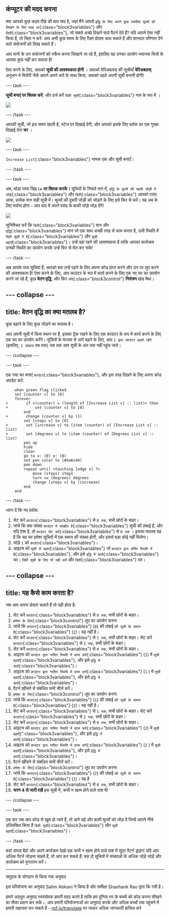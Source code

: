 ## कंप्यूटर की मदद करना

क्या आपको कुछ कदम पीछे की बात याद है, जहां मैंने आपसे `वृद्धि के लिए अपने कुछ पसंदीदा मूल्यों को लिखने के लिए कहा था`{:class="block3variables"} और `डिग्री`{:class="block3variables"}, जो सबसे अच्छे दिखने वाले पैटर्न देते हैं? यदि आपने ऐसा नहीं किया है, तो चिंता न करें: आप अभी कुछ समय के लिए रैंडम प्रोग्राम चला सकते हैं और शानदार परिणाम देने वाले संयोजनों को लिख सकते हैं।

आप मानों के उन संयोजनों को स्क्रैच करना सिखाने जा रहे हैं, इसलिए यह उनका उपयोग भयानक चित्रों के अलावा कुछ नहीं कर सकता है!

ऐसा करने के लिए, आपको **सूची की आवश्यकता होगी** । आपको वेरिअबलस् की सूचीयाँ **वेरिअबलस्** अनुभाग मे मिलेंगी जैसे आपने अपने चरों के साथ किया, आपको पहले अपनी सूची बनानी होगी!

--- task ---

**सूची बनाएं पर क्लिक करें**, और दर्ज करें `डिग्री सूची`{:class="block3variables"} नाम के रूप में ।

![](images/makeAList.png)

--- /task ---

आपकी सूची, जो इस समय खाली है, स्टेज पर दिखाई देगी, और आपको इसके लिए ब्लॉक का एक गुच्छा दिखाई देगा **चर** ।

![](images/listBlocks.png)

--- task ---

`Increase List`{:class="block3variables"} नामक एक और सूची बनाएँ।

--- /task ---

--- task ---

अब, थोड़ा प्लस चिह्न (**+ पर क्लिक करके** ) सूचियों के निचले भाग में, `वृद्धि के मूल्यों की पहली जोड़ी में जोड़ें`{:class="block3variables"} और `डिग्री`{:class="block3variables"} आपको पसंद आया, प्रत्येक मान सही सूची में। मूल्यों की दूसरी जोड़ी को जोड़ने के लिए इसे फिर से करें। यह अब के लिए पर्याप्त होगा - आप बाद में अपने पसंद के बाकी जोड़े जोड़ देंगे!

![](images/helping2.png)

सुनिश्चित करें कि `डिग्री`{:class="block3variables"} मान और `वृद्धि`{:class="block3variables"} मान जो एक साथ अच्छी तरह से काम करता है, उसी स्थिति में `डिग्री सूची में है`{:class="block3variables"} और `सूची बढ़ाएँ`{:class="block3variables"}। उन्हें वहां रहने की आवश्यकता है ताकि आपका कार्यक्रम उनकी स्थिति का उपयोग करके उन्हें फिर से मेल कर सके!

--- /task ---

अब आपके पास सूचियां हैं, आपको बस उन्हें पढ़ने के लिए अपना कोड प्राप्त करने और उन पर लूप करने की आवश्यकता है! ऐसा करने के लिए, आप काउंटर के रूप में कार्य करने के लिए एक नए चर का उपयोग करने जा रहे हैं, कुछ **वेतन वृद्धि**, और फिर `यदि`{:class="block3control"} **नियंत्रण** खंड मैथा।

--- collapse ---
---
title: वेतन वृद्धि का क्या मतलब है?
---

कुछ बढ़ाने के लिए कुछ जोड़ने का मतलब है।

आप अपनी सूची में किस स्थान पर हैं, इसका ट्रैक रखने के लिए एक काउंटर के रूप में कार्य करने के लिए एक चर का उपयोग करेंगे। सूचियों के माध्यम से आगे बढ़ने के लिए, आप `1 द्वारा काउंटर बढ़ाते रहेंगे` (इसलिए, `1 जोड़ना` तब तक) जब तक आप सूची के अंत तक नहीं पहुंच जाते।

--- /collapse ---

--- task ---

एक नया चर बनाएं `काउंटर`{:class="block3variables"}, और इस तरह दिखने के लिए अपना कोड अपडेट करें:

```blocks3
    when green flag clicked
    set [counter v] to [0]
    forever 
+        if <(counter) = (length of [Increase List v] :: list)> then 
+            set [counter v] to [0]
        end
+        change [counter v] by (1)
        set [steps v] to [0]
+        set [increase v] to (item (counter) of [Increase List v] :: list)
+        set [degrees v] to (item (counter) of [Degrees List v] :: list)
        pen up
        hide
        clear
        go to x: (0) y: (0)
        set pen color to [#4a6cd4]
        pen down
        repeat until <touching [edge v] ?> 
            move (steps) steps
            turn cw (degrees) degrees
            change [steps v] by (increase)
        end
    end
```

--- /task ---

ध्यान दें कि नए ब्लॉक:

1. सेट करें `काउंटर`{:class="block3variables"} से `0 तक`, सभी छोरों के बाहर।
2. जांचें कि क्या संख्या `काउंटर में संग्रहीत है`{:class="block3variables"} सूची की लंबाई है, और यदि ऐसा है, तो `काउंटर सेट करें`{:class="block3variables"} से `0 तक` । इसका मतलब यह है कि यह चर हमेशा सूचियों में एक स्थान की संख्या होगी, और इससे बड़ा कोई नहीं मिलेगा।
3. जोड़ें `1` को `काउंटर`{:class="block3variables"}।
4. आइटम को `सूची से बढ़ाएं`{:class="block3variables"} जो `काउंटर द्वारा वर्णित स्थिति में है`{:class="block3variables"}, और इसे `वृद्धि में डालें`{:class="block3variables"} चर। `डिग्री सूची के लिए भी यही करें` और `डिग्री`{:class="block3variables"} चर।

--- collapse ---
---
title: यह कैसे काम करता है?
---

जब आप अपना प्रोग्राम चलाते हैं तो यही होता है:

1. सेट करें `काउंटर`{:class="block3variables"} से `0 तक`, सभी छोरों के बाहर।
2. `हमेशा के लिए`{:class="block3control"} लूप का उपयोग करना
3. जांचें कि `काउंटर`{:class="block3variables"} (`0`) की लंबाई `की सूची के समान है`{:class="block3variables"} (`2`)। यह नहीं है।
4. सेट करें `काउंटर`{:class="block3variables"} से `1 तक`, सभी छोरों के बाहर। सेट करें `काउंटर`{:class="block3variables"} से `1 तक`, सभी छोरों के बाहर।
5. सेट करें `काउंटर`{:class="block3variables"} से `0 तक`, सभी छोरों के बाहर।
6. आइटम को `काउंटर द्वारा नामित स्थिति में प्राप्त करें`{:class="block3variables"} (`1`) में `सूची बढ़ाएँ`{:class="block3variables"}, और इसे `वृद्धि में डालें`{:class="block3variables"}।
7. आइटम को `काउंटर द्वारा नामित स्थिति में प्राप्त करें`{:class="block3variables"} (`1` ) में `सूची बढ़ाएँ`{:class="block3variables"}, और इसे `वृद्धि में डालें`{:class="block3variables"}।
8. पैटर्न खींचने से संबंधित सभी चीजें करें।
9. `हमेशा के लिए`{:class="block3control"} लूप का उपयोग करना
10. जांचें कि `काउंटर`{:class="block3variables"} (`1`) की लंबाई `की सूची के समान है`{:class="block3variables"} (`2`)। यह नहीं है।
11. सेट करें `काउंटर`{:class="block3variables"} से `1 तक`, सभी छोरों के बाहर। सेट करें `काउंटर`{:class="block3variables"} से `2 तक`, सभी छोरों के बाहर।
12. सेट करें `काउंटर`{:class="block3variables"} से `0 तक`, सभी छोरों के बाहर।
13. आइटम को `काउंटर द्वारा नामित स्थिति में प्राप्त करें`{:class="block3variables"} (`2`) में `सूची बढ़ाएँ`{":class="block3variables"}, और इसे `वृद्धि में डालें`{:class="block3variables"}।
14. आइटम को `काउंटर द्वारा नामित स्थिति में प्राप्त करें`{:class="block3variables"} (`2` ) में `सूची बढ़ाएँ`{:class="block3variables"}, और इसे `वृद्धि में डालें`{:class="block3variables"}।
15. पैटर्न खींचने से संबंधित सभी चीजें करें।
16. `हमेशा के लिए`{:class="block3control"} लूप का उपयोग करना
17. जांचें कि `काउंटर`{:class="block3variables"} (`2`) की लंबाई `की सूची के समान है`{:class="block3variables"} (`2`)। यह है
18. सेट करें `काउंटर`{:class="block3variables"} से `0 तक`, सभी छोरों के बाहर।
19. **चरण 4 से जारी रखें** इस सूची में, कभी न खत्म होने वाले पाश में!

--- /collapse ---

--- task ---

एक बार जब आप कोड से खुश हो जाते हैं, तो आगे बढ़ें और बाकी मूल्यों को जोड़ दें जिन्हें आपने नीचे उल्लिखित किया है `डिग्री सूची`{:class="block3variables"} और `सूची बढ़ाएँ`{:class="block3variables"}।

--- /task ---

बस! वापस बैठो और अपने कार्यक्रम देखो एक कभी न खत्म होने वाले पाश में सुंदर पैटर्न ड्राइंग! यदि आप अधिक पैटर्न जोड़ना चाहते हैं, तो आप कर सकते हैं: बस दो सूचियों में संख्याओं के अधिक जोड़े जोड़ें और कार्यक्रम को पुनरारंभ करें।


***
समुदाय के योगदान से किया गया अनुवाद

इस परियोजना का अनुवाद Salim Abkani ने किया है और समीक्षा Shashank Rao द्वारा कि गयी  है।

हमारे अद्भुत अनुवाद स्वयंसेवक हमारी मदद करते है ताकि हम दुनिया भर के बच्चों को कोड करना सीखने का मौका प्रदान कर सके।. आप हमारी परियोजनाओं का अनुवाद करके और अधिक बच्चों तक पहुंचने में हमारी सहायता कर सकते हैं - [rpf.io/translate](https://rpf.io/translate) पर जाकर अधिक जानकारी हासिल करे